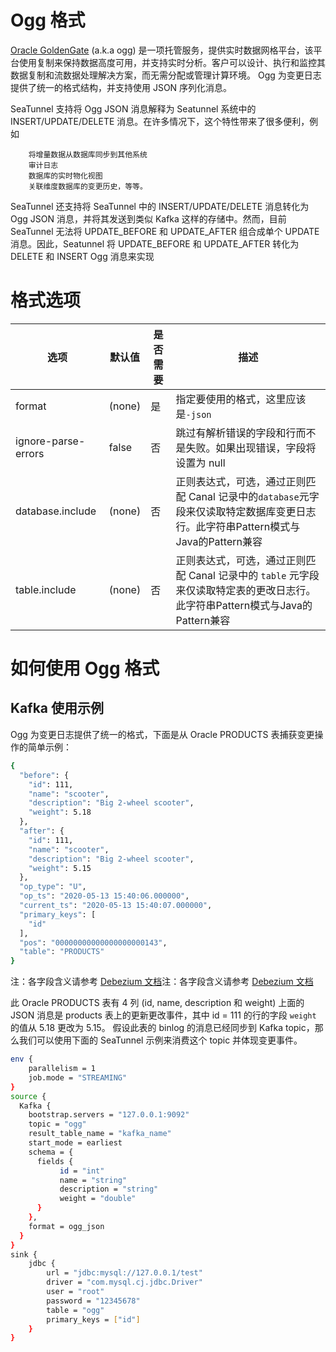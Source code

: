 # Ogg 格式

[Oracle GoldenGate](https://www.oracle.com/integration/goldengate/) (a.k.a ogg) 是一项托管服务，提供实时数据网格平台，该平台使用复制来保持数据高度可用，并支持实时分析。客户可以设计、执行和监控其数据复制和流数据处理解决方案，而无需分配或管理计算环境。 Ogg 为变更日志提供了统一的格式结构，并支持使用 JSON 序列化消息。

SeaTunnel 支持将 Ogg JSON 消息解释为 Seatunnel 系统中的 INSERT/UPDATE/DELETE 消息。在许多情况下，这个特性带来了很多便利，例如

        将增量数据从数据库同步到其他系统
        审计日志
        数据库的实时物化视图
        关联维度数据库的变更历史，等等。

SeaTunnel 还支持将 SeaTunnel 中的 INSERT/UPDATE/DELETE 消息转化为 Ogg JSON 消息，并将其发送到类似 Kafka 这样的存储中。然而，目前 SeaTunnel 无法将 UPDATE_BEFORE 和 UPDATE_AFTER 组合成单个 UPDATE 消息。因此，Seatunnel 将 UPDATE_BEFORE 和 UPDATE_AFTER 转化为 DELETE 和 INSERT Ogg 消息来实现

# 格式选项

| 选项                       |  默认值   | 是否需要 |                                         描述                                         |
|--------------------------|--------|------|------------------------------------------------------------------------------------|
| format                   | (none) | 是    | 指定要使用的格式，这里应该是`-json`                                                              |
| ignore-parse-errors      | false  | 否    | 跳过有解析错误的字段和行而不是失败。如果出现错误，字段将设置为 null                                               |
| database.include         | (none) | 否    | 正则表达式，可选，通过正则匹配 Canal 记录中的`database`元字段来仅读取特定数据库变更日志行。此字符串Pattern模式与Java的Pattern兼容 |
| table.include            | (none) | 否    | 正则表达式，可选，通过正则匹配 Canal 记录中的 `table` 元字段来仅读取特定表的更改日志行。此字符串Pattern模式与Java的Pattern兼容   |

# 如何使用 Ogg 格式

## Kafka 使用示例

Ogg 为变更日志提供了统一的格式，下面是从 Oracle PRODUCTS 表捕获变更操作的简单示例：

```bash
{
  "before": {
    "id": 111,
    "name": "scooter",
    "description": "Big 2-wheel scooter",
    "weight": 5.18
  },
  "after": {
    "id": 111,
    "name": "scooter",
    "description": "Big 2-wheel scooter",
    "weight": 5.15
  },
  "op_type": "U",
  "op_ts": "2020-05-13 15:40:06.000000",
  "current_ts": "2020-05-13 15:40:07.000000",
  "primary_keys": [
    "id"
  ],
  "pos": "00000000000000000000143",
  "table": "PRODUCTS"
}
```

注：各字段含义请参考 [Debezium 文档](https://debezium.io/documentation/reference/2.5/connectors/oracle.html#oracle-events)注：各字段含义请参考 [Debezium 文档](https://debezium.io/documentation/reference/2.5/connectors/oracle.html#oracle-events)

此 Oracle PRODUCTS 表有 4 列 (id, name, description 和 weight)
上面的 JSON 消息是 products 表上的更新更改事件，其中 id = 111 的行的字段 `weight` 的值从 5.18 更改为 5.15。
假设此表的 binlog 的消息已经同步到 Kafka topic，那么我们可以使用下面的 SeaTunnel 示例来消费这个 topic 并体现变更事件。

```bash
env {
    parallelism = 1
    job.mode = "STREAMING"
}
source {
  Kafka {
    bootstrap.servers = "127.0.0.1:9092"
    topic = "ogg"
    result_table_name = "kafka_name"
    start_mode = earliest
    schema = {
      fields {
           id = "int"
           name = "string"
           description = "string"
           weight = "double"
      }
    },
    format = ogg_json
  }
}
sink {
    jdbc {
        url = "jdbc:mysql://127.0.0.1/test"
        driver = "com.mysql.cj.jdbc.Driver"
        user = "root"
        password = "12345678"
        table = "ogg"
        primary_keys = ["id"]
    }
}
```

